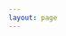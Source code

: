 ```yaml
---
layout: page
---
```


<DownPage />

<script setup>
import DownPage from './components/down.vue'
</script>
